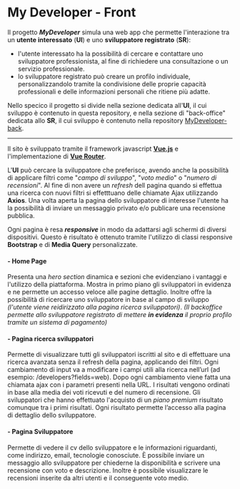 # My Developer - Front

Il progetto ***MyDeveloper*** simula una web app che permette l'interazione tra un **utente interessato** (**UI**) e uno **sviluppatore registrato** (**SR**):
- l'utente interessato ha la possibilità di cercare e contattare uno sviluppatore professionista, al fine di richiedere una consultazione o un servizio professionale. 
- lo sviluppatore registrato può creare un profilo individuale, personalizzandolo tramite la condivisione delle proprie capacità professionali e delle informazioni personali che ritiene più adatte.

Nello specico il progetto si divide nella sezione dedicata all'**UI**, il cui sviluppo è contenuto in questa repository, e nella sezione di "back-office" dedicata allo **SR**, il cui sviluppo è contenuto nella repository [MyDeveloper-back](https://github.com/Luis-Mocha/bdevelopers-back).

---

Il sito è sviluppato tramite il framework javascript **[Vue.js](https://vuejs.org/)** e l'implementazione di **[Vue Router](https://router.vuejs.org/)**.

L'**UI** può cercare la sviluppatore che preferisce, avendo anche la possibilità di applicare filtri come "*campo di sviluppo*", "*voto medio*" o "*numero di recensioni*".
Al fine di non avere un *refresh* dell pagina quando si effettua una ricerca con nuovi filtri si effetttuano delle chiamate Ajax utilizzando **Axios**.
Una volta aperta la pagina dello sviluppatore di interesse l'utente ha la possibilità di inviare un messaggio privato e/o publicare una recensione pubblica.

Ogni pagina è resa ***responsive*** in modo da adattarsi agli schermi di diversi dispositivi. Questo è risultato è ottenuto tramite l'utilizzo di classi responsive **Bootstrap** e di **Media Query** personalizzate.

#### - Home Page

Presenta una *hero section* dinamica e sezioni che evidenziano i vantaggi e l'utilizzo della piattaforma.
Mostra in primo piano gli sviluppatori in evidenza e ne permette un accesso veloce alle pagine dettaglio. Inoltre offre la possibilità di ricercare uno sviluppatore in base al campo di sviluppo *(l'utente viene reidirizzato alla pagina ricerca sviluppatori)*.
*(Il backoffice permette allo sviluppatore registrato di mettere **in evidenza** il proprio profilo tramite un sistema di pagamento)*

#### - Pagina ricerca sviluppatori

Permette di visualizzare tutti gli sviluppatori iscritti al sito e di effettuare una ricerca avanzata senza il refresh della pagina, applicando dei filtri. Ogni cambiamento di input va a modificare i campi utili alla ricerca nell’url (ad esempio: /developers?fields=web). Dopo ogni cambiamento viene fatta una chiamata ajax con i parametri presenti nella URL.
I risultati vengono ordinati in base alla media dei voti ricevuti e del numero di recensione. Gli sviluppatori che hanno effettuato l'acquisto di un *piano premium* risultato comunque tra i primi risultati.
Ogni risultato permette l’accesso alla pagina di dettaglio dello sviluppatore.

#### - Pagina Sviluppatore

Permette di vedere il cv dello sviluppatore e le informazioni riguardanti, come indirizzo, email, tecnologie conosciute. 
È possibile inviare un messaggio allo sviluppatore per chiederne la disponibilità e scrivere
una recensione con voto e descrizione. Inoltre è possibile visualizzare le recensioni inserite da altri utenti e il conseguente voto medio.